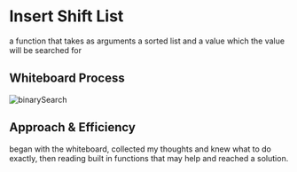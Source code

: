 
# Insert Shift List
a function that takes as arguments a sorted list and a value which the value will be searched for

## Whiteboard Process
![binarySearch](https://github.com/feras98nawafleh/data-structures-and-algorithms/blob/main/python/code_challenges/binarySearch%20/WhiteBoard.png)

## Approach & Efficiency
began with the whiteboard, collected my thoughts and knew what to do exactly, then reading built in functions that may help and reached a solution.

